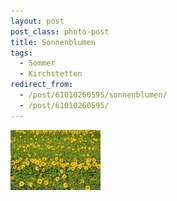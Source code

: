 ```yaml
---
layout: post
post_class: photo-post
title: Sonnenblumen
tags:
  - Sommer
  - Kirchstetten
redirect_from:
  - /post/61010260595/sonnenblumen/
  - /post/61010260595/
---
```

[![](/photos/2013-07-20-01-th.jpg)](/photos/2013-07-20-01-hd.jpg)
